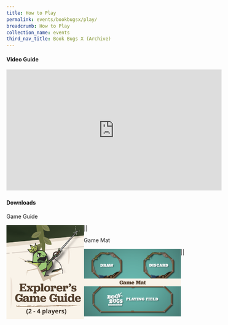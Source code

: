 ```yaml
---
title: How to Play
permalink: events/bookbugsx/play/
breadcrumb: How to Play
collection_name: events
third_nav_title: Book Bugs X (Archive)
---
```



#### Video Guide

<div class="bp-youtube">
  
<iframe width="560" height="315" src="https://www.youtube.com/embed/6NQcHxQ8MfA" frameborder="0" allow="accelerometer; autoplay; clipboard-write; encrypted-media; gyroscope; picture-in-picture" allowfullscreen></iframe>

</div>

#### Downloads
Game Guide

|<a href="/images/events/bookbugsx/files/book bugs game guide.pdf" target="_blank" rel="noopener noreferrer"><img src="/images/events/bookbugsx/game guide thumbnail.png" alt="Game Guide Download Link" style="width: 40%;" align="left" ></a>|

Game Mat

|<a href="/images/events/bookbugsx/files/book bugs game mat.pdf" target="_blank" rel="noopener noreferrer"><img src="/images/events/bookbugsx/game mat thumbnail.png" alt="Game Mat Download Link" style="width: 50%" align="left"></a>|

